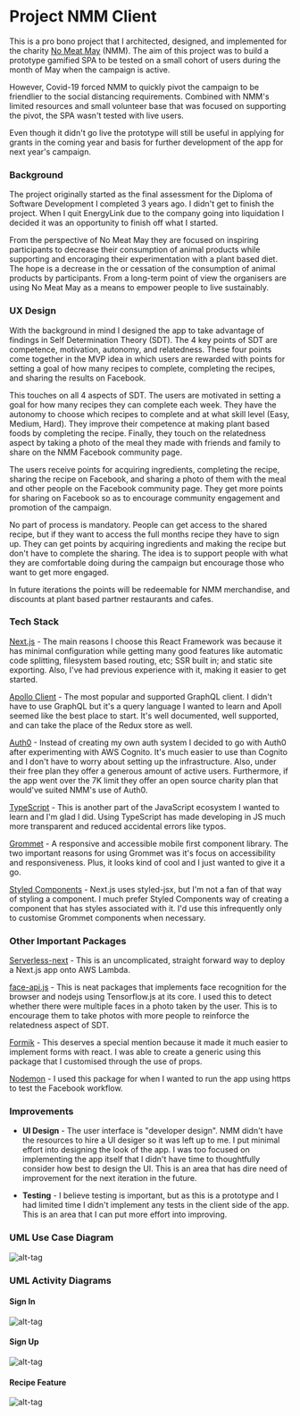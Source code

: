 # Project NMM Client

This is a pro bono project that I architected, designed, and implemented for the charity [No Meat May](https://www.nomeatmay.net/) (NMM). The aim of this project was to build a prototype gamified SPA to be tested on a small cohort of users during the month of May when the campaign is active.

However, Covid-19 forced NMM to quickly pivot the campaign to be friendlier to the social distancing requirements. Combined with NMM's limited resources and small volunteer base that was focused on supporting the pivot, the SPA wasn't tested with live users.

Even though it didn't go live the prototype will still be useful in applying for grants in the coming year and basis for further development of the app for next year's campaign.

### Background

The project originally started as the final assessment for the Diploma of Software Development I completed 3 years ago. I didn't get to finish the project. When I quit EnergyLink due to the company going into liquidation I decided it was an opportunity to finish off what I started.

From the perspective of No Meat May they are focused on inspiring participants to decrease their consumption of animal products while supporting and encoraging their experimentation with a plant based diet. The hope is a decrease in the or cessation of the consumption of animal products by participants. From a long-term point of view the organisers are using No Meat May as a means to empower people to live sustainably.

### UX Design

With the background in mind I designed the app to take advantage of findings in Self Determination Theory (SDT). The 4 key points of SDT are competence, motivation, autonomy, and relatedness. These four points come together in the MVP idea in which users are rewarded with points for setting a goal of how many recipes to complete, completing the recipes, and sharing the results on Facebook.

This touches on all 4 aspects of SDT. The users are motivated in setting a goal for how many recipes they can complete each week. They have the autonomy to choose which recipes to complete and at what skill level (Easy, Medium, Hard). They improve their competence at making plant based foods by completing the recipe. Finally, they touch on the relatedness aspect by taking a photo of the meal they made with friends and family to share on the NMM Facebook community page.

The users receive points for acquiring ingredients, completing the recipe, sharing the recipe on Facebook, and sharing a photo of them with the meal and other people on the Facebook community page. They get more points for sharing on Facebook so as to encourage community engagement and promotion of the campaign.

No part of process is mandatory. People can get access to the shared recipe, but if they want to access the full months recipe they have to sign up. They can get points by acquiring ingredients and making the recipe but don't have to complete the sharing. The idea is to support people with what they are comfortable doing during the campaign but encourage those who want to get more engaged.

In future iterations the points will be redeemable for NMM merchandise, and discounts at plant based partner restaurants and cafes.

### Tech Stack

[Next.js](https://github.com/vercel/next.js) - The main reasons I choose this React Framework was because it has minimal configuration while getting many good features like automatic code splitting, filesystem based routing, etc; SSR built in; and static site exporting. Also, I've had previous experience with it, making it easier to get started.

[Apollo Client](https://github.com/apollographql/apollo-client) - The most popular and supported GraphQL client. I didn't have to use GraphQL but it's a query language I wanted to learn and Apoll seemed like the best place to start. It's well documented, well supported, and can take the place of the Redux store as well.

[Auth0](https://auth0.com/) - Instead of creating my own auth system I decided to go with Auth0 after experimenting with AWS Cognito. It's much easier to use than Cognito and I don't have to worry about setting up the infrastructure. Also, under their free plan they offer a generous amount of active users. Furthermore, if the app went over the 7K limit they offer an open source charity plan that would've suited NMM's use of Auth0.

[TypeScript](https://www.typescriptlang.org/) - This is another part of the JavaScript ecosystem I wanted to learn and I'm glad I did. Using TypeScript has made developing in JS much more transparent and reduced accidental errors like typos.

[Grommet](https://v2.grommet.io/) - A responsive and accessible mobile first component library. The two important reasons for using Grommet was it's focus on accessibility and responsiveness. Plus, it looks kind of cool and I just wanted to give it a go.

[Styled Components](https://github.com/styled-components/styled-components) - Next.js uses styled-jsx, but I'm not a fan of that way of styling a component. I much prefer Styled Components way of creating a component that has styles associated with it. I'd use this infrequently only to customise Grommet components when necessary.

### Other Important Packages

[Serverless-next](https://github.com/danielcondemarin/serverless-next.js) - This is an uncomplicated, straight forward way to deploy a Next.js app onto AWS Lambda.

[face-api.js](https://github.com/justadudewhohacks/face-api.js) - This is neat packages that implements face recognition for the browser and nodejs using Tensorflow.js at its core. I used this to detect whether there were multiple faces in a photo taken by the user. This is to encourage them to take photos with more people to reinforce the relatedness aspect of SDT.

[Formik](https://github.com/formik/formik) - This deserves a special mention because it made it much easier to implement forms with react. I was able to create a generic using this package that I customised through the use of props.

[Nodemon](https://github.com/remy/nodemon) - I used this package for when I wanted to run the app using https to test the Facebook workflow.

### Improvements

- **UI Design** - The user interface is "developer design". NMM didn't have the resources to hire a UI desiger so it was left up to me. I put minimal effort into designing the look of the app. I was too focused on implementing the app itself that I didn't have time to thoughtfully consider how best to design the UI. This is an area that has dire need of improvement for the next iteration in the future.

- **Testing** - I believe testing is important, but as this is a prototype and I had limited time I didn't implement any tests in the client side of the app. This is an area that I can put more effort into improving.

### UML Use Case Diagram

![alt-tag](https://github.com/codeinaire/nmm-client/blob/update-readme/readmeImages/NMM%20UML%20Use%20Case%20Diagram.png)

### UML Activity Diagrams

#### Sign In
![alt-tag](https://github.com/codeinaire/nmm-client/blob/update-readme/readmeImages/Sign%20In%20Activity%20diagram.png)

#### Sign Up
![alt-tag](https://github.com/codeinaire/nmm-client/blob/update-readme/readmeImages/Registration%20Activity%20diagram-v2.png)

#### Recipe Feature
![alt-tag](https://github.com/codeinaire/nmm-client/blob/update-readme/readmeImages/RecipeFeatureActivityDiagram-v2.png)
